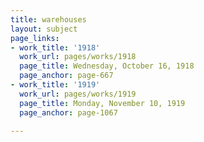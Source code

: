 ```yaml
---
title: warehouses
layout: subject
page_links:
- work_title: '1918'
  work_url: pages/works/1918
  page_title: Wednesday, October 16, 1918
  page_anchor: page-667
- work_title: '1919'
  work_url: pages/works/1919
  page_title: Monday, November 10, 1919
  page_anchor: page-1067

---
```

